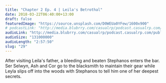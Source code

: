 ```yaml
---
title: "Chapter 2 Ep. 4 | Leila's Betrothal"
date: 2018-03-22T06:40:00+13:00
draft: false
featuredImage: "https://source.unsplash.com/D0WEUa0YFew/1600x900"
# podcastLink: "http://media.blubrry.com/casualrp/podcast.casualrp.com/public/Chapter%202%20Ep.%204%20_%20Leilas-Betrothal.mp3"
audioLink: "http://media.blubrry.com/casualrp/podcast.casualrp.com/public/Chapter%202%20Ep.%204%20_%20Leilas-Betrothal.mp3"
audioSize: "131000000"
audioLength: "2:57:50"
slug: "29"
---
```


After visiting Leila's father, a bleeding and beaten Stephanos enters the bar. Ser Selwyn, Ash and Cor go to the blacksmith to maintain their gear while Leyla slips off into the woods with Stephanos to tell him one of her deepest secrets.

